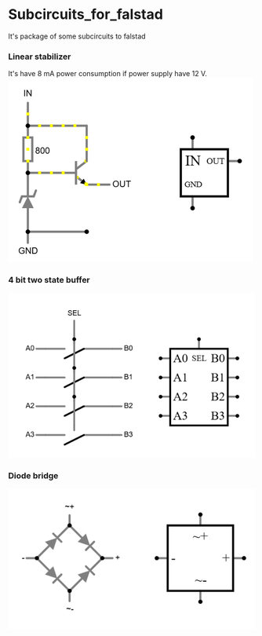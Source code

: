 # Subcircuits_for_falstad
 It's package of some subcircuits to falstad</br>
 ### Linear stabilizer
 It's have 8 mA power consumption if power supply have 12 V.
<img src="https://github.com/wleng2001/Subcircuits_for_falstad/blob/main/photos/linear stabilizer 5V.png" alt="linear stabilizer"></br>
### 4 bit two state buffer
<img src="https://github.com/wleng2001/Subcircuits_for_falstad/blob/main/photos/two state buffer 4bit.png" alt="two state buffer 4 bit"></br>
### Diode bridge
<img src="https://github.com/wleng2001/Subcircuits_for_falstad/blob/main/photos/diode bridge.png" alt="diode bridge"></br>
